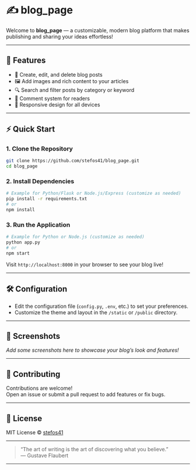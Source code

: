 # ✍️ blog_page

Welcome to **blog_page** — a customizable, modern blog platform that makes publishing and sharing your ideas effortless!

---

## 🚀 Features

- 📝 Create, edit, and delete blog posts
- 🖼️ Add images and rich content to your articles
- 🔍 Search and filter posts by category or keyword
- 💬 Comment system for readers
- 🌙 Responsive design for all devices

---

## ⚡ Quick Start

### 1. Clone the Repository

```bash
git clone https://github.com/stefos41/blog_page.git
cd blog_page
```

### 2. Install Dependencies

```bash
# Example for Python/Flask or Node.js/Express (customize as needed)
pip install -r requirements.txt
# or
npm install
```

### 3. Run the Application

```bash
# Example for Python or Node.js (customize as needed)
python app.py
# or
npm start
```

Visit `http://localhost:8000` in your browser to see your blog live!

---

## 🛠️ Configuration

- Edit the configuration file (`config.py`, `.env`, etc.) to set your preferences.
- Customize the theme and layout in the `/static` or `/public` directory.

---

## 📸 Screenshots

_Add some screenshots here to showcase your blog’s look and features!_

---

## 🤝 Contributing

Contributions are welcome!  
Open an issue or submit a pull request to add features or fix bugs.

---

## 📄 License

MIT License © [stefos41](https://github.com/stefos41)

---

> “The art of writing is the art of discovering what you believe.”  
> — Gustave Flaubert

---
